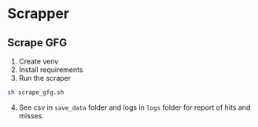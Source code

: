 # Scrapper


## Scrape GFG

1. Create venv
2. Install requirements
3. Run the scraper 
```bash 
sh scrape_gfg.sh
```
4. See csv in ``save_data`` folder and logs in ``logs`` folder for report of hits and misses. 